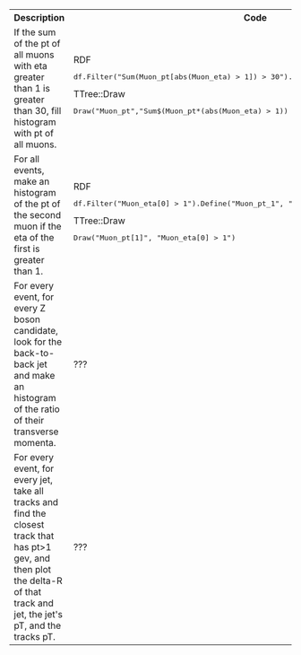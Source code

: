 <table>
  <tr>
    <th><b>Description</b></th>
    <th><b>Code</b></th>
  </tr>
  <tr>
    <td>If the sum of the pt of all muons with eta greater than 1 is greater than 30, fill histogram with pt of all muons.</td>
    <td>
      RDF
      <pre lang="cpp">df.Filter("Sum(Muon_pt[abs(Muon_eta) > 1]) > 30").Histo1D("Muon_pt")</pre>
      TTree::Draw
      <pre lang="cpp">Draw("Muon_pt","Sum$(Muon_pt*(abs(Muon_eta) > 1)) > 30")</pre>
    </td>
  </tr>
  <tr>
    <td>For all events, make an histogram of the pt of the second muon if the eta of the first
    is greater than 1.</td>
    <td>
      RDF
      <pre lang="cpp">df.Filter("Muon_eta[0] > 1").Define("Muon_pt_1", "Muon_pt[1]").Histo1D("Muon_pt_1")</pre>
      TTree::Draw
      <pre lang="cpp">Draw("Muon_pt[1]", "Muon_eta[0] > 1")</pre>
    </td>
  </tr>
  <tr>
    <td>For every event, for every Z boson candidate, look for the back-to-back jet and make an histogram of the ratio of their transverse momenta.</td>
    <td>???</td>
  </tr>
  <tr>
    <td>For every event, for every jet, take all tracks and find the closest track that has pt>1 gev, and then plot the delta-R of that track and jet, the jet's pT, and the tracks pT.</td>
    <td>???</td>
  </tr>
</table>
